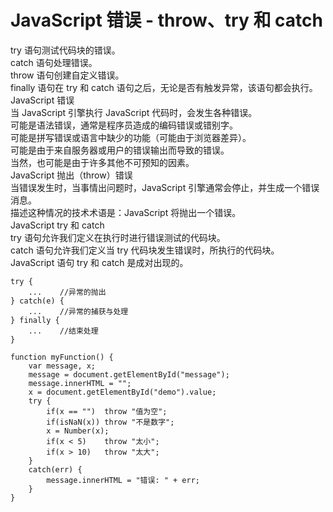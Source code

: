 # JavaScript 错误 - throw、try 和 catch<br>
try 语句测试代码块的错误。<br>
catch 语句处理错误。<br>
throw 语句创建自定义错误。<br>
finally 语句在 try 和 catch 语句之后，无论是否有触发异常，该语句都会执行。<br>
 JavaScript 错误<br>
当 JavaScript 引擎执行 JavaScript 代码时，会发生各种错误。<br>
可能是语法错误，通常是程序员造成的编码错误或错别字。<br>
可能是拼写错误或语言中缺少的功能（可能由于浏览器差异）。<br>
可能是由于来自服务器或用户的错误输出而导致的错误。<br>
当然，也可能是由于许多其他不可预知的因素。<br>
JavaScript 抛出（throw）错误<br>
当错误发生时，当事情出问题时，JavaScript 引擎通常会停止，并生成一个错误消息。<br>
描述这种情况的技术术语是：JavaScript 将抛出一个错误。<br>
JavaScript try 和 catch<br>
try 语句允许我们定义在执行时进行错误测试的代码块。<br>
catch 语句允许我们定义当 try 代码块发生错误时，所执行的代码块。<br>
JavaScript 语句 try 和 catch 是成对出现的。<br>

```
try {
    ...    //异常的抛出
} catch(e) {
    ...    //异常的捕获与处理
} finally {
    ...    //结束处理
}
```
```
function myFunction() {
    var message, x;
    message = document.getElementById("message");
    message.innerHTML = "";
    x = document.getElementById("demo").value;
    try { 
        if(x == "")  throw "值为空";
        if(isNaN(x)) throw "不是数字";
        x = Number(x);
        if(x < 5)    throw "太小";
        if(x > 10)   throw "太大";
    }
    catch(err) {
        message.innerHTML = "错误: " + err;
    }
}
```
